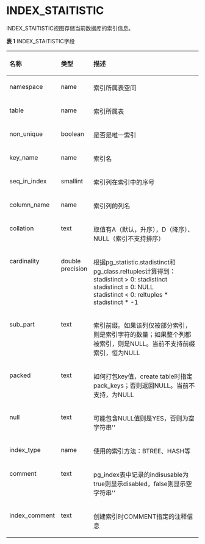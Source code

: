 # INDEX\_STAITISTIC

INDEX\_STAITISTIC视图存储当前数据库的索引信息。

**表 1**  INDEX\_STAITISTIC字段

<a name="zh-cn_topic_0059777917_t0df1b611492d4f07b1d6e42373142023"></a>
<table><thead align="left"><tr id="zh-cn_topic_0059777917_rab2e23b3e0f34f37b75a508b8269f07a"><th class="cellrowborder" valign="top" width="18.82%" id="mcps1.2.4.1.1"><p id="zh-cn_topic_0059777917_a32924e78d0334e82a36a777752a0b52b"><a name="zh-cn_topic_0059777917_a32924e78d0334e82a36a777752a0b52b"></a><a name="zh-cn_topic_0059777917_a32924e78d0334e82a36a777752a0b52b"></a>名称</p>
</th>
<th class="cellrowborder" valign="top" width="16.91%" id="mcps1.2.4.1.2"><p id="zh-cn_topic_0059777917_ac04a0fea30434f97b98e56208baf7cc2"><a name="zh-cn_topic_0059777917_ac04a0fea30434f97b98e56208baf7cc2"></a><a name="zh-cn_topic_0059777917_ac04a0fea30434f97b98e56208baf7cc2"></a>类型</p>
</th>
<th class="cellrowborder" valign="top" width="64.27000000000001%" id="mcps1.2.4.1.3"><p id="zh-cn_topic_0059777917_a8333c5ae26254b36b4af4126d0bd65cf"><a name="zh-cn_topic_0059777917_a8333c5ae26254b36b4af4126d0bd65cf"></a><a name="zh-cn_topic_0059777917_a8333c5ae26254b36b4af4126d0bd65cf"></a>描述</p>
</th>
</tr>
</thead>
<tbody><tr id="zh-cn_topic_0059777917_rbfc3ec51c46e4dcc8ea92ab769c8e161"><td class="cellrowborder" valign="top" width="18.82%" headers="mcps1.2.4.1.1 "><p id="zh-cn_topic_0059777917_a363fbcb0295747dd9f7e56a77a27169e"><a name="zh-cn_topic_0059777917_a363fbcb0295747dd9f7e56a77a27169e"></a><a name="zh-cn_topic_0059777917_a363fbcb0295747dd9f7e56a77a27169e"></a>namespace</p>
</td>
<td class="cellrowborder" valign="top" width="16.91%" headers="mcps1.2.4.1.2 "><p id="zh-cn_topic_0059777917_ac54b490a08b84bd3a9c4681b1b0b9f21"><a name="zh-cn_topic_0059777917_ac54b490a08b84bd3a9c4681b1b0b9f21"></a><a name="zh-cn_topic_0059777917_ac54b490a08b84bd3a9c4681b1b0b9f21"></a>name</p>
</td>
<td class="cellrowborder" valign="top" width="64.27000000000001%" headers="mcps1.2.4.1.3 "><p id="zh-cn_topic_0059777917_a98d0a98fda8346e5a5947896d3598ca2"><a name="zh-cn_topic_0059777917_a98d0a98fda8346e5a5947896d3598ca2"></a><a name="zh-cn_topic_0059777917_a98d0a98fda8346e5a5947896d3598ca2"></a>索引所属表空间</p>
</td>
</tr>
<tr id="zh-cn_topic_0059777917_r9d303be2f0de46ceb1ff0dcb66080aa2"><td class="cellrowborder" valign="top" width="18.82%" headers="mcps1.2.4.1.1 "><p id="zh-cn_topic_0059777917_ab3f2e68e6a5441608b5b61f217580f6e"><a name="zh-cn_topic_0059777917_ab3f2e68e6a5441608b5b61f217580f6e"></a><a name="zh-cn_topic_0059777917_ab3f2e68e6a5441608b5b61f217580f6e"></a>table</p>
</td>
<td class="cellrowborder" valign="top" width="16.91%" headers="mcps1.2.4.1.2 "><p id="zh-cn_topic_0059777917_a93c196a664b444479aa1376b69c437ca"><a name="zh-cn_topic_0059777917_a93c196a664b444479aa1376b69c437ca"></a><a name="zh-cn_topic_0059777917_a93c196a664b444479aa1376b69c437ca"></a>name</p>
</td>
<td class="cellrowborder" valign="top" width="64.27000000000001%" headers="mcps1.2.4.1.3 "><p id="zh-cn_topic_0059777917_a627c01fb6b6b46b69b4cfabca4c29d09"><a name="zh-cn_topic_0059777917_a627c01fb6b6b46b69b4cfabca4c29d09"></a><a name="zh-cn_topic_0059777917_a627c01fb6b6b46b69b4cfabca4c29d09"></a>索引所属表</p>
</td>
</tr>
<tr id="zh-cn_topic_0059777917_r9d303be2f0de46ceb1ff0dcb66080aa2"><td class="cellrowborder" valign="top" width="18.82%" headers="mcps1.2.4.1.1 "><p id="zh-cn_topic_0059777917_ab3f2e68e6a5441608b5b61f217580f6e"><a name="zh-cn_topic_0059777917_ab3f2e68e6a5441608b5b61f217580f6e"></a><a name="zh-cn_topic_0059777917_ab3f2e68e6a5441608b5b61f217580f6e"></a>non_unique</p>
</td>
<td class="cellrowborder" valign="top" width="16.91%" headers="mcps1.2.4.1.2 "><p id="zh-cn_topic_0059777917_a93c196a664b444479aa1376b69c437ca"><a name="zh-cn_topic_0059777917_a93c196a664b444479aa1376b69c437ca"></a><a name="zh-cn_topic_0059777917_a93c196a664b444479aa1376b69c437ca"></a>boolean</p>
</td>
<td class="cellrowborder" valign="top" width="64.27000000000001%" headers="mcps1.2.4.1.3 "><p id="zh-cn_topic_0059777917_a627c01fb6b6b46b69b4cfabca4c29d09"><a name="zh-cn_topic_0059777917_a627c01fb6b6b46b69b4cfabca4c29d09"></a><a name="zh-cn_topic_0059777917_a627c01fb6b6b46b69b4cfabca4c29d09"></a>是否是唯一索引</p>
</td>
</tr>
<tr id="zh-cn_topic_0059777917_r9d303be2f0de46ceb1ff0dcb66080aa2"><td class="cellrowborder" valign="top" width="18.82%" headers="mcps1.2.4.1.1 "><p id="zh-cn_topic_0059777917_ab3f2e68e6a5441608b5b61f217580f6e"><a name="zh-cn_topic_0059777917_ab3f2e68e6a5441608b5b61f217580f6e"></a><a name="zh-cn_topic_0059777917_ab3f2e68e6a5441608b5b61f217580f6e"></a>key_name</p>
</td>
<td class="cellrowborder" valign="top" width="16.91%" headers="mcps1.2.4.1.2 "><p id="zh-cn_topic_0059777917_a93c196a664b444479aa1376b69c437ca"><a name="zh-cn_topic_0059777917_a93c196a664b444479aa1376b69c437ca"></a><a name="zh-cn_topic_0059777917_a93c196a664b444479aa1376b69c437ca"></a>name</p>
</td>
<td class="cellrowborder" valign="top" width="64.27000000000001%" headers="mcps1.2.4.1.3 "><p id="zh-cn_topic_0059777917_a627c01fb6b6b46b69b4cfabca4c29d09"><a name="zh-cn_topic_0059777917_a627c01fb6b6b46b69b4cfabca4c29d09"></a><a name="zh-cn_topic_0059777917_a627c01fb6b6b46b69b4cfabca4c29d09"></a>索引名</p>
</td>
</tr>
<tr id="zh-cn_topic_0059777917_r9d303be2f0de46ceb1ff0dcb66080aa2"><td class="cellrowborder" valign="top" width="18.82%" headers="mcps1.2.4.1.1 "><p id="zh-cn_topic_0059777917_ab3f2e68e6a5441608b5b61f217580f6e"><a name="zh-cn_topic_0059777917_ab3f2e68e6a5441608b5b61f217580f6e"></a><a name="zh-cn_topic_0059777917_ab3f2e68e6a5441608b5b61f217580f6e"></a>seq_in_index</p>
</td>
<td class="cellrowborder" valign="top" width="16.91%" headers="mcps1.2.4.1.2 "><p id="zh-cn_topic_0059777917_a93c196a664b444479aa1376b69c437ca"><a name="zh-cn_topic_0059777917_a93c196a664b444479aa1376b69c437ca"></a><a name="zh-cn_topic_0059777917_a93c196a664b444479aa1376b69c437ca"></a>smallint</p>
</td>
<td class="cellrowborder" valign="top" width="64.27000000000001%" headers="mcps1.2.4.1.3 "><p id="zh-cn_topic_0059777917_a627c01fb6b6b46b69b4cfabca4c29d09"><a name="zh-cn_topic_0059777917_a627c01fb6b6b46b69b4cfabca4c29d09"></a><a name="zh-cn_topic_0059777917_a627c01fb6b6b46b69b4cfabca4c29d09"></a>索引列在索引中的序号</p>
</td>
</tr>
<tr id="zh-cn_topic_0059777917_r9d303be2f0de46ceb1ff0dcb66080aa2"><td class="cellrowborder" valign="top" width="18.82%" headers="mcps1.2.4.1.1 "><p id="zh-cn_topic_0059777917_ab3f2e68e6a5441608b5b61f217580f6e"><a name="zh-cn_topic_0059777917_ab3f2e68e6a5441608b5b61f217580f6e"></a><a name="zh-cn_topic_0059777917_ab3f2e68e6a5441608b5b61f217580f6e"></a>column_name</p>
</td>
<td class="cellrowborder" valign="top" width="16.91%" headers="mcps1.2.4.1.2 "><p id="zh-cn_topic_0059777917_a93c196a664b444479aa1376b69c437ca"><a name="zh-cn_topic_0059777917_a93c196a664b444479aa1376b69c437ca"></a><a name="zh-cn_topic_0059777917_a93c196a664b444479aa1376b69c437ca"></a>name</p>
</td>
<td class="cellrowborder" valign="top" width="64.27000000000001%" headers="mcps1.2.4.1.3 "><p id="zh-cn_topic_0059777917_a627c01fb6b6b46b69b4cfabca4c29d09"><a name="zh-cn_topic_0059777917_a627c01fb6b6b46b69b4cfabca4c29d09"></a><a name="zh-cn_topic_0059777917_a627c01fb6b6b46b69b4cfabca4c29d09"></a>索引列的列名</p>
</td>
</tr>
<tr id="zh-cn_topic_0059777917_r9d303be2f0de46ceb1ff0dcb66080aa2"><td class="cellrowborder" valign="top" width="18.82%" headers="mcps1.2.4.1.1 "><p id="zh-cn_topic_0059777917_ab3f2e68e6a5441608b5b61f217580f6e"><a name="zh-cn_topic_0059777917_ab3f2e68e6a5441608b5b61f217580f6e"></a><a name="zh-cn_topic_0059777917_ab3f2e68e6a5441608b5b61f217580f6e"></a>collation</p>
</td>
<td class="cellrowborder" valign="top" width="16.91%" headers="mcps1.2.4.1.2 "><p id="zh-cn_topic_0059777917_a93c196a664b444479aa1376b69c437ca"><a name="zh-cn_topic_0059777917_a93c196a664b444479aa1376b69c437ca"></a><a name="zh-cn_topic_0059777917_a93c196a664b444479aa1376b69c437ca"></a>text</p>
</td>
<td class="cellrowborder" valign="top" width="64.27000000000001%" headers="mcps1.2.4.1.3 "><p id="zh-cn_topic_0059777917_a627c01fb6b6b46b69b4cfabca4c29d09"><a name="zh-cn_topic_0059777917_a627c01fb6b6b46b69b4cfabca4c29d09"></a><a name="zh-cn_topic_0059777917_a627c01fb6b6b46b69b4cfabca4c29d09"></a> 取值有A（默认，升序），D（降序）、NULL（索引不支持排序）</p>
</td>
</tr>
<tr id="zh-cn_topic_0059777917_r9d303be2f0de46ceb1ff0dcb66080aa2"><td class="cellrowborder" valign="top" width="18.82%" headers="mcps1.2.4.1.1 "><p id="zh-cn_topic_0059777917_ab3f2e68e6a5441608b5b61f217580f6e"><a name="zh-cn_topic_0059777917_ab3f2e68e6a5441608b5b61f217580f6e"></a><a name="zh-cn_topic_0059777917_ab3f2e68e6a5441608b5b61f217580f6e"></a>cardinality</p>
</td>
<td class="cellrowborder" valign="top" width="16.91%" headers="mcps1.2.4.1.2 "><p id="zh-cn_topic_0059777917_a93c196a664b444479aa1376b69c437ca"><a name="zh-cn_topic_0059777917_a93c196a664b444479aa1376b69c437ca"></a><a name="zh-cn_topic_0059777917_a93c196a664b444479aa1376b69c437ca"></a>double precision</p>
</td>
<td class="cellrowborder" valign="top" width="64.27000000000001%" headers="mcps1.2.4.1.3 "><p id="zh-cn_topic_0059777917_a627c01fb6b6b46b69b4cfabca4c29d09"><a name="zh-cn_topic_0059777917_a627c01fb6b6b46b69b4cfabca4c29d09"></a><a name="zh-cn_topic_0059777917_a627c01fb6b6b46b69b4cfabca4c29d09"></a>根据pg_statistic.stadistinct和pg_class.reltuples计算得到：<br>stadistinct > 0: stadistinct<br>stadistinct = 0: NULL<br>stadistinct < 0: reltuples * stadistinct * -1</p>
</td>
</tr>
<tr id="zh-cn_topic_0059777917_r9d303be2f0de46ceb1ff0dcb66080aa2"><td class="cellrowborder" valign="top" width="18.82%" headers="mcps1.2.4.1.1 "><p id="zh-cn_topic_0059777917_ab3f2e68e6a5441608b5b61f217580f6e"><a name="zh-cn_topic_0059777917_ab3f2e68e6a5441608b5b61f217580f6e"></a><a name="zh-cn_topic_0059777917_ab3f2e68e6a5441608b5b61f217580f6e"></a>sub_part</p>
</td>
<td class="cellrowborder" valign="top" width="16.91%" headers="mcps1.2.4.1.2 "><p id="zh-cn_topic_0059777917_a93c196a664b444479aa1376b69c437ca"><a name="zh-cn_topic_0059777917_a93c196a664b444479aa1376b69c437ca"></a><a name="zh-cn_topic_0059777917_a93c196a664b444479aa1376b69c437ca"></a>text</p>
</td>
<td class="cellrowborder" valign="top" width="64.27000000000001%" headers="mcps1.2.4.1.3 "><p id="zh-cn_topic_0059777917_a627c01fb6b6b46b69b4cfabca4c29d09"><a name="zh-cn_topic_0059777917_a627c01fb6b6b46b69b4cfabca4c29d09"></a><a name="zh-cn_topic_0059777917_a627c01fb6b6b46b69b4cfabca4c29d09"></a>索引前缀。如果该列仅被部分索引，则是索引字符的数量；如果整个列都被索引，则是NULL。当前不支持前缀索引，恒为NULL</p>
</td>
</tr>
<tr id="zh-cn_topic_0059777917_r9d303be2f0de46ceb1ff0dcb66080aa2"><td class="cellrowborder" valign="top" width="18.82%" headers="mcps1.2.4.1.1 "><p id="zh-cn_topic_0059777917_ab3f2e68e6a5441608b5b61f217580f6e"><a name="zh-cn_topic_0059777917_ab3f2e68e6a5441608b5b61f217580f6e"></a><a name="zh-cn_topic_0059777917_ab3f2e68e6a5441608b5b61f217580f6e"></a>packed</p>
</td>
<td class="cellrowborder" valign="top" width="16.91%" headers="mcps1.2.4.1.2 "><p id="zh-cn_topic_0059777917_a93c196a664b444479aa1376b69c437ca"><a name="zh-cn_topic_0059777917_a93c196a664b444479aa1376b69c437ca"></a><a name="zh-cn_topic_0059777917_a93c196a664b444479aa1376b69c437ca"></a>text</p>
</td>
<td class="cellrowborder" valign="top" width="64.27000000000001%" headers="mcps1.2.4.1.3 "><p id="zh-cn_topic_0059777917_a627c01fb6b6b46b69b4cfabca4c29d09"><a name="zh-cn_topic_0059777917_a627c01fb6b6b46b69b4cfabca4c29d09"></a><a name="zh-cn_topic_0059777917_a627c01fb6b6b46b69b4cfabca4c29d09"></a>如何打包key值，create table时指定pack_keys；否则返回NULL。当前不支持，为NULL</p>
</td>
</tr>
<tr id="zh-cn_topic_0059777917_r9d303be2f0de46ceb1ff0dcb66080aa2"><td class="cellrowborder" valign="top" width="18.82%" headers="mcps1.2.4.1.1 "><p id="zh-cn_topic_0059777917_ab3f2e68e6a5441608b5b61f217580f6e"><a name="zh-cn_topic_0059777917_ab3f2e68e6a5441608b5b61f217580f6e"></a><a name="zh-cn_topic_0059777917_ab3f2e68e6a5441608b5b61f217580f6e"></a>null</p>
</td>
<td class="cellrowborder" valign="top" width="16.91%" headers="mcps1.2.4.1.2 "><p id="zh-cn_topic_0059777917_a93c196a664b444479aa1376b69c437ca"><a name="zh-cn_topic_0059777917_a93c196a664b444479aa1376b69c437ca"></a><a name="zh-cn_topic_0059777917_a93c196a664b444479aa1376b69c437ca"></a>text</p>
</td>
<td class="cellrowborder" valign="top" width="64.27000000000001%" headers="mcps1.2.4.1.3 "><p id="zh-cn_topic_0059777917_a627c01fb6b6b46b69b4cfabca4c29d09"><a name="zh-cn_topic_0059777917_a627c01fb6b6b46b69b4cfabca4c29d09"></a><a name="zh-cn_topic_0059777917_a627c01fb6b6b46b69b4cfabca4c29d09"></a>可能包含NULL值则是YES，否则为空字符串''</p>
</td>
</tr>
<tr id="zh-cn_topic_0059777917_r9d303be2f0de46ceb1ff0dcb66080aa2"><td class="cellrowborder" valign="top" width="18.82%" headers="mcps1.2.4.1.1 "><p id="zh-cn_topic_0059777917_ab3f2e68e6a5441608b5b61f217580f6e"><a name="zh-cn_topic_0059777917_ab3f2e68e6a5441608b5b61f217580f6e"></a><a name="zh-cn_topic_0059777917_ab3f2e68e6a5441608b5b61f217580f6e"></a>index_type</p>
</td>
<td class="cellrowborder" valign="top" width="16.91%" headers="mcps1.2.4.1.2 "><p id="zh-cn_topic_0059777917_a93c196a664b444479aa1376b69c437ca"><a name="zh-cn_topic_0059777917_a93c196a664b444479aa1376b69c437ca"></a><a name="zh-cn_topic_0059777917_a93c196a664b444479aa1376b69c437ca"></a>name</p>
</td>
<td class="cellrowborder" valign="top" width="64.27000000000001%" headers="mcps1.2.4.1.3 "><p id="zh-cn_topic_0059777917_a627c01fb6b6b46b69b4cfabca4c29d09"><a name="zh-cn_topic_0059777917_a627c01fb6b6b46b69b4cfabca4c29d09"></a><a name="zh-cn_topic_0059777917_a627c01fb6b6b46b69b4cfabca4c29d09"></a>使用的索引方法：BTREE、HASH等</p>
</td>
</tr>
<tr id="zh-cn_topic_0059777917_r9d303be2f0de46ceb1ff0dcb66080aa2"><td class="cellrowborder" valign="top" width="18.82%" headers="mcps1.2.4.1.1 "><p id="zh-cn_topic_0059777917_ab3f2e68e6a5441608b5b61f217580f6e"><a name="zh-cn_topic_0059777917_ab3f2e68e6a5441608b5b61f217580f6e"></a><a name="zh-cn_topic_0059777917_ab3f2e68e6a5441608b5b61f217580f6e"></a>comment</p>
</td>
<td class="cellrowborder" valign="top" width="16.91%" headers="mcps1.2.4.1.2 "><p id="zh-cn_topic_0059777917_a93c196a664b444479aa1376b69c437ca"><a name="zh-cn_topic_0059777917_a93c196a664b444479aa1376b69c437ca"></a><a name="zh-cn_topic_0059777917_a93c196a664b444479aa1376b69c437ca"></a>text</p>
</td>
<td class="cellrowborder" valign="top" width="64.27000000000001%" headers="mcps1.2.4.1.3 "><p id="zh-cn_topic_0059777917_a627c01fb6b6b46b69b4cfabca4c29d09"><a name="zh-cn_topic_0059777917_a627c01fb6b6b46b69b4cfabca4c29d09"></a><a name="zh-cn_topic_0059777917_a627c01fb6b6b46b69b4cfabca4c29d09"></a>pg_index表中记录的indisusable为true则显示disabled，false则显示空字符串''</p>
</td>
</tr>
<tr id="zh-cn_topic_0059777917_r9d303be2f0de46ceb1ff0dcb66080aa2"><td class="cellrowborder" valign="top" width="18.82%" headers="mcps1.2.4.1.1 "><p id="zh-cn_topic_0059777917_ab3f2e68e6a5441608b5b61f217580f6e"><a name="zh-cn_topic_0059777917_ab3f2e68e6a5441608b5b61f217580f6e"></a><a name="zh-cn_topic_0059777917_ab3f2e68e6a5441608b5b61f217580f6e"></a>index_comment</p>
</td>
<td class="cellrowborder" valign="top" width="16.91%" headers="mcps1.2.4.1.2 "><p id="zh-cn_topic_0059777917_a93c196a664b444479aa1376b69c437ca"><a name="zh-cn_topic_0059777917_a93c196a664b444479aa1376b69c437ca"></a><a name="zh-cn_topic_0059777917_a93c196a664b444479aa1376b69c437ca"></a>text</p>
</td>
<td class="cellrowborder" valign="top" width="64.27000000000001%" headers="mcps1.2.4.1.3 "><p id="zh-cn_topic_0059777917_a627c01fb6b6b46b69b4cfabca4c29d09"><a name="zh-cn_topic_0059777917_a627c01fb6b6b46b69b4cfabca4c29d09"></a><a name="zh-cn_topic_0059777917_a627c01fb6b6b46b69b4cfabca4c29d09"></a>创建索引时COMMENT指定的注释信息</p>
</td>
</tr>
</tbody>
</table>
